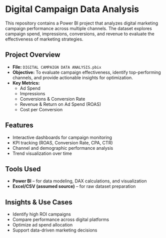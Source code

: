# Digital Campaign Data Analysis  

This repository contains a Power BI project that analyzes digital marketing campaign performance across multiple channels. The dataset explores campaign spend, impressions, conversions, and revenue to evaluate the effectiveness of marketing strategies.  

## Project Overview  
- **File:** `DIGITAL CAMPAIGN DATA ANALYSIS.pbix`  
- **Objective:** To evaluate campaign effectiveness, identify top-performing channels, and provide actionable insights for optimization.  
- **Key Metrics:**  
  - Ad Spend  
  - Impressions  
  - Conversions & Conversion Rate  
  - Revenue & Return on Ad Spend (ROAS)  
  - Cost per Conversion  

## Features  
- Interactive dashboards for campaign monitoring  
- KPI tracking (ROAS, Conversion Rate, CPA, CTR)  
- Channel and demographic performance analysis  
- Trend visualization over time  

## Tools Used  
- **Power BI** – for data modeling, DAX calculations, and visualization  
- **Excel/CSV (assumed source)** – for raw dataset preparation  

## Insights & Use Cases  
- Identify high ROI campaigns  
- Compare performance across digital platforms  
- Optimize ad spend allocation  
- Support data-driven marketing decisions  
